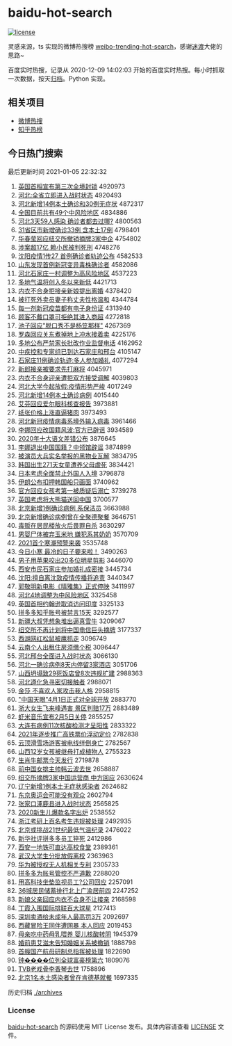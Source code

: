 # baidu-hot-search

[![license](https://img.shields.io/github/license/Arrackisarookie/baidu-hot-search)](https://github.com/Arrackisarookie/baidu-hot-search/blob/master/LICENSE)

灵感来源，ts 实现的微博热搜榜 [weibo-trending-hot-search](https://github.com/justjavac/weibo-trending-hot-search)，感谢[迷渡](https://github.com/justjavac)大佬的思路~

百度实时热搜，记录从 2020-12-09 14:02:03 开始的百度实时热搜。每小时抓取一次数据，按天[归档](./archives)。Python 实现。

## 相关项目
+ [微博热搜](https://github.com/Arrackisarookie/weibo-hot-search)
+ [知乎热榜](https://github.com/Arrackisarookie/zhihu-top-search)

## 今日热门搜索

<!-- Rank Begin -->

最后更新时间 2021-01-05 22:32:32

1. [英国首相宣布第三次全境封锁](http://www.baidu.com/baidu?cl=3&tn=SE_baiduhomet8_jmjb7mjw&rsv_dl=fyb_top&fr=top1000&wd=%D3%A2%B9%FA%CA%D7%CF%E0%D0%FB%B2%BC%B5%DA%C8%FD%B4%CE%C8%AB%BE%B3%B7%E2%CB%F8) 4920973
1. [河北:全省立即进入战时状态](http://www.baidu.com/baidu?cl=3&tn=SE_baiduhomet8_jmjb7mjw&rsv_dl=fyb_top&fr=top1000&wd=%BA%D3%B1%B1%3A%C8%AB%CA%A1%C1%A2%BC%B4%BD%F8%C8%EB%D5%BD%CA%B1%D7%B4%CC%AC) 4920493
1. [河北新增14例本土确诊和30例无症状](http://www.baidu.com/baidu?cl=3&tn=SE_baiduhomet8_jmjb7mjw&rsv_dl=fyb_top&fr=top1000&wd=%BA%D3%B1%B1%D0%C2%D4%F614%C0%FD%B1%BE%CD%C1%C8%B7%D5%EF%BA%CD30%C0%FD%CE%DE%D6%A2%D7%B4) 4872317
1. [全国目前共有49个中风险地区](http://www.baidu.com/baidu?cl=3&tn=SE_baiduhomet8_jmjb7mjw&rsv_dl=fyb_top&fr=top1000&wd=%C8%AB%B9%FA%C4%BF%C7%B0%B9%B2%D3%D049%B8%F6%D6%D0%B7%E7%CF%D5%B5%D8%C7%F8) 4834886
1. [河北3天59人感染 确诊者都去过哪?](http://www.baidu.com/baidu?cl=3&tn=SE_baiduhomet8_jmjb7mjw&rsv_dl=fyb_top&fr=top1000&wd=%BA%D3%B1%B13%CC%EC59%C8%CB%B8%D0%C8%BE%20%C8%B7%D5%EF%D5%DF%B6%BC%C8%A5%B9%FD%C4%C4%3F) 4800563
1. [31省区市新增确诊33例 含本土17例](http://www.baidu.com/baidu?cl=3&tn=SE_baiduhomet8_jmjb7mjw&rsv_dl=fyb_top&fr=top1000&wd=31%CA%A1%C7%F8%CA%D0%D0%C2%D4%F6%C8%B7%D5%EF33%C0%FD%20%BA%AC%B1%BE%CD%C117%C0%FD) 4798401
1. [华春莹回应纽交所撤销摘牌3家中企](http://www.baidu.com/baidu?cl=3&tn=SE_baiduhomet8_jmjb7mjw&rsv_dl=fyb_top&fr=top1000&wd=%BB%AA%B4%BA%D3%A8%BB%D8%D3%A6%C5%A6%BD%BB%CB%F9%B3%B7%CF%FA%D5%AA%C5%C63%BC%D2%D6%D0%C6%F3) 4754802
1. [涉案超17亿 赖小民被判死刑](http://www.baidu.com/baidu?cl=3&tn=SE_baiduhomet8_jmjb7mjw&rsv_dl=fyb_top&fr=top1000&wd=%C9%E6%B0%B8%B3%AC17%D2%DA%20%C0%B5%D0%A1%C3%F1%B1%BB%C5%D0%CB%C0%D0%CC) 4748276
1. [沈阳疫情1传27 首例确诊者轨迹公布](http://www.baidu.com/baidu?cl=3&tn=SE_baiduhomet8_jmjb7mjw&rsv_dl=fyb_top&fr=top1000&wd=%C9%F2%D1%F4%D2%DF%C7%E91%B4%AB27%20%CA%D7%C0%FD%C8%B7%D5%EF%D5%DF%B9%EC%BC%A3%B9%AB%B2%BC) 4582533
1. [山东发现首例新冠变异毒株确诊者](http://www.baidu.com/baidu?cl=3&tn=SE_baiduhomet8_jmjb7mjw&rsv_dl=fyb_top&fr=top1000&wd=%C9%BD%B6%AB%B7%A2%CF%D6%CA%D7%C0%FD%D0%C2%B9%DA%B1%E4%D2%EC%B6%BE%D6%EA%C8%B7%D5%EF%D5%DF) 4582086
1. [河北石家庄一村调整为高风险地区](http://www.baidu.com/baidu?cl=3&tn=SE_baiduhomet8_jmjb7mjw&rsv_dl=fyb_top&fr=top1000&wd=%BA%D3%B1%B1%CA%AF%BC%D2%D7%AF%D2%BB%B4%E5%B5%F7%D5%FB%CE%AA%B8%DF%B7%E7%CF%D5%B5%D8%C7%F8) 4537223
1. [多地气温将创入冬以来新低](http://www.baidu.com/baidu?cl=3&tn=SE_baiduhomet8_jmjb7mjw&rsv_dl=fyb_top&fr=top1000&wd=%B6%E0%B5%D8%C6%F8%CE%C2%BD%AB%B4%B4%C8%EB%B6%AC%D2%D4%C0%B4%D0%C2%B5%CD) 4421713
1. [内衣不合身拒接亲新娘提出离婚](http://www.baidu.com/baidu?cl=3&tn=SE_baiduhomet8_jmjb7mjw&rsv_dl=fyb_top&fr=top1000&wd=%C4%DA%D2%C2%B2%BB%BA%CF%C9%ED%BE%DC%BD%D3%C7%D7%D0%C2%C4%EF%CC%E1%B3%F6%C0%EB%BB%E9) 4378420
1. [被打死外卖员妻子称丈夫性格温和](http://www.baidu.com/baidu?cl=3&tn=SE_baiduhomet8_jmjb7mjw&rsv_dl=fyb_top&fr=top1000&wd=%B1%BB%B4%F2%CB%C0%CD%E2%C2%F4%D4%B1%C6%DE%D7%D3%B3%C6%D5%C9%B7%F2%D0%D4%B8%F1%CE%C2%BA%CD) 4344784
1. [每一剂新冠疫苗都有电子身份证](http://www.baidu.com/baidu?cl=3&tn=SE_baiduhomet8_jmjb7mjw&rsv_dl=fyb_top&fr=top1000&wd=%C3%BF%D2%BB%BC%C1%D0%C2%B9%DA%D2%DF%C3%E7%B6%BC%D3%D0%B5%E7%D7%D3%C9%ED%B7%DD%D6%A4) 4313940
1. [顾客不戴口罩可拒绝其进入商超](http://www.baidu.com/baidu?cl=3&tn=SE_baiduhomet8_jmjb7mjw&rsv_dl=fyb_top&fr=top1000&wd=%B9%CB%BF%CD%B2%BB%B4%F7%BF%DA%D5%D6%BF%C9%BE%DC%BE%F8%C6%E4%BD%F8%C8%EB%C9%CC%B3%AC) 4272818
1. [池子回应"脱口秀不是杨笠那样"](http://www.baidu.com/baidu?cl=3&tn=SE_baiduhomet8_jmjb7mjw&rsv_dl=fyb_top&fr=top1000&wd=%B3%D8%D7%D3%BB%D8%D3%A6%22%CD%D1%BF%DA%D0%E3%B2%BB%CA%C7%D1%EE%F3%D2%C4%C7%D1%F9%22) 4267369
1. [罗森回应关东煮掉地上冲水接着卖](http://www.baidu.com/baidu?cl=3&tn=SE_baiduhomet8_jmjb7mjw&rsv_dl=fyb_top&fr=top1000&wd=%C2%DE%C9%AD%BB%D8%D3%A6%B9%D8%B6%AB%D6%F3%B5%F4%B5%D8%C9%CF%B3%E5%CB%AE%BD%D3%D7%C5%C2%F4) 4225176
1. [多地公布严禁家长批改作业监督电话](http://www.baidu.com/baidu?cl=3&tn=SE_baiduhomet8_jmjb7mjw&rsv_dl=fyb_top&fr=top1000&wd=%B6%E0%B5%D8%B9%AB%B2%BC%D1%CF%BD%FB%BC%D2%B3%A4%C5%FA%B8%C4%D7%F7%D2%B5%BC%E0%B6%BD%B5%E7%BB%B0) 4162952
1. [中疾控和专家组已到达石家庄和邢台](http://www.baidu.com/baidu?cl=3&tn=SE_baiduhomet8_jmjb7mjw&rsv_dl=fyb_top&fr=top1000&wd=%D6%D0%BC%B2%BF%D8%BA%CD%D7%A8%BC%D2%D7%E9%D2%D1%B5%BD%B4%EF%CA%AF%BC%D2%D7%AF%BA%CD%D0%CF%CC%A8) 4105147
1. [石家庄11例确诊轨迹:多人参加婚礼](http://www.baidu.com/baidu?cl=3&tn=SE_baiduhomet8_jmjb7mjw&rsv_dl=fyb_top&fr=top1000&wd=%CA%AF%BC%D2%D7%AF11%C0%FD%C8%B7%D5%EF%B9%EC%BC%A3%3A%B6%E0%C8%CB%B2%CE%BC%D3%BB%E9%C0%F1) 4077294
1. [新郎接亲被要求先打麻将](http://www.baidu.com/baidu?cl=3&tn=SE_baiduhomet8_jmjb7mjw&rsv_dl=fyb_top&fr=top1000&wd=%D0%C2%C0%C9%BD%D3%C7%D7%B1%BB%D2%AA%C7%F3%CF%C8%B4%F2%C2%E9%BD%AB) 4045971
1. [内衣不合身迎亲遭拒双方接受调解](http://www.baidu.com/baidu?cl=3&tn=SE_baiduhomet8_jmjb7mjw&rsv_dl=fyb_top&fr=top1000&wd=%C4%DA%D2%C2%B2%BB%BA%CF%C9%ED%D3%AD%C7%D7%D4%E2%BE%DC%CB%AB%B7%BD%BD%D3%CA%DC%B5%F7%BD%E2) 4039803
1. [河北大学今起放假:疫情形势严峻](http://www.baidu.com/baidu?cl=3&tn=SE_baiduhomet8_jmjb7mjw&rsv_dl=fyb_top&fr=top1000&wd=%BA%D3%B1%B1%B4%F3%D1%A7%BD%F1%C6%F0%B7%C5%BC%D9%3A%D2%DF%C7%E9%D0%CE%CA%C6%D1%CF%BE%FE) 4017249
1. [河北新增14例本土确诊病例](http://www.baidu.com/baidu?cl=3&tn=SE_baiduhomet8_jmjb7mjw&rsv_dl=fyb_top&fr=top1000&wd=%BA%D3%B1%B1%D0%C2%D4%F614%C0%FD%B1%BE%CD%C1%C8%B7%D5%EF%B2%A1%C0%FD) 4015440
1. [艾芬回应爱尔眼科核查报告](http://www.baidu.com/baidu?cl=3&tn=SE_baiduhomet8_jmjb7mjw&rsv_dl=fyb_top&fr=top1000&wd=%B0%AC%B7%D2%BB%D8%D3%A6%B0%AE%B6%FB%D1%DB%BF%C6%BA%CB%B2%E9%B1%A8%B8%E6) 3973881
1. [纸张价格上涨直逼猪肉](http://www.baidu.com/baidu?cl=3&tn=SE_baiduhomet8_jmjb7mjw&rsv_dl=fyb_top&fr=top1000&wd=%D6%BD%D5%C5%BC%DB%B8%F1%C9%CF%D5%C7%D6%B1%B1%C6%D6%ED%C8%E2) 3973493
1. [河北新冠疫情病毒系境外输入病毒](http://www.baidu.com/baidu?cl=3&tn=SE_baiduhomet8_jmjb7mjw&rsv_dl=fyb_top&fr=top1000&wd=%BA%D3%B1%B1%D0%C2%B9%DA%D2%DF%C7%E9%B2%A1%B6%BE%CF%B5%BE%B3%CD%E2%CA%E4%C8%EB%B2%A1%B6%BE) 3961466
1. [李娜回应改国籍风波:官方已辟谣](http://www.baidu.com/baidu?cl=3&tn=SE_baiduhomet8_jmjb7mjw&rsv_dl=fyb_top&fr=top1000&wd=%C0%EE%C4%C8%BB%D8%D3%A6%B8%C4%B9%FA%BC%AE%B7%E7%B2%A8%3A%B9%D9%B7%BD%D2%D1%B1%D9%D2%A5) 3934589
1. [2020年十大语文差错公布](http://www.baidu.com/baidu?cl=3&tn=SE_baiduhomet8_jmjb7mjw&rsv_dl=fyb_top&fr=top1000&wd=2020%C4%EA%CA%AE%B4%F3%D3%EF%CE%C4%B2%EE%B4%ED%B9%AB%B2%BC) 3876645
1. [李娜退出中国国籍？中领馆辟谣](http://www.baidu.com/baidu?cl=3&tn=SE_baiduhomet8_jmjb7mjw&rsv_dl=fyb_top&fr=top1000&wd=%C0%EE%C4%C8%CD%CB%B3%F6%D6%D0%B9%FA%B9%FA%BC%AE%A3%BF%D6%D0%C1%EC%B9%DD%B1%D9%D2%A5) 3874899
1. [被演员大兵实名举报的黑物业瓦解](http://www.baidu.com/baidu?cl=3&tn=SE_baiduhomet8_jmjb7mjw&rsv_dl=fyb_top&fr=top1000&wd=%B1%BB%D1%DD%D4%B1%B4%F3%B1%F8%CA%B5%C3%FB%BE%D9%B1%A8%B5%C4%BA%DA%CE%EF%D2%B5%CD%DF%BD%E2) 3834795
1. [韩国出生271天女童遭养父母虐死](http://www.baidu.com/baidu?cl=3&tn=SE_baiduhomet8_jmjb7mjw&rsv_dl=fyb_top&fr=top1000&wd=%BA%AB%B9%FA%B3%F6%C9%FA271%CC%EC%C5%AE%CD%AF%D4%E2%D1%F8%B8%B8%C4%B8%C5%B0%CB%C0) 3834421
1. [日本考虑全面禁止外国人入境](http://www.baidu.com/baidu?cl=3&tn=SE_baiduhomet8_jmjb7mjw&rsv_dl=fyb_top&fr=top1000&wd=%C8%D5%B1%BE%BF%BC%C2%C7%C8%AB%C3%E6%BD%FB%D6%B9%CD%E2%B9%FA%C8%CB%C8%EB%BE%B3) 3796878
1. [伊朗公布扣押韩国船只画面](http://www.baidu.com/baidu?cl=3&tn=SE_baiduhomet8_jmjb7mjw&rsv_dl=fyb_top&fr=top1000&wd=%D2%C1%C0%CA%B9%AB%B2%BC%BF%DB%D1%BA%BA%AB%B9%FA%B4%AC%D6%BB%BB%AD%C3%E6) 3740962
1. [官方回应女孩考第一被质疑后溺亡](http://www.baidu.com/baidu?cl=3&tn=SE_baiduhomet8_jmjb7mjw&rsv_dl=fyb_top&fr=top1000&wd=%B9%D9%B7%BD%BB%D8%D3%A6%C5%AE%BA%A2%BF%BC%B5%DA%D2%BB%B1%BB%D6%CA%D2%C9%BA%F3%C4%E7%CD%F6) 3739278
1. [英国考虑将大熊猫送回中国](http://www.baidu.com/baidu?cl=3&tn=SE_baiduhomet8_jmjb7mjw&rsv_dl=fyb_top&fr=top1000&wd=%D3%A2%B9%FA%BF%BC%C2%C7%BD%AB%B4%F3%D0%DC%C3%A8%CB%CD%BB%D8%D6%D0%B9%FA) 3700577
1. [北京新增1例确诊病例 系保洁员](http://www.baidu.com/baidu?cl=3&tn=SE_baiduhomet8_jmjb7mjw&rsv_dl=fyb_top&fr=top1000&wd=%B1%B1%BE%A9%D0%C2%D4%F61%C0%FD%C8%B7%D5%EF%B2%A1%C0%FD%20%CF%B5%B1%A3%BD%E0%D4%B1) 3663988
1. [北京新增确诊病例曾在全聚德聚餐](http://www.baidu.com/baidu?cl=3&tn=SE_baiduhomet8_jmjb7mjw&rsv_dl=fyb_top&fr=top1000&wd=%B1%B1%BE%A9%D0%C2%D4%F6%C8%B7%D5%EF%B2%A1%C0%FD%D4%F8%D4%DA%C8%AB%BE%DB%B5%C2%BE%DB%B2%CD) 3646751
1. [毒贩在居民楼放火后畏罪自杀](http://www.baidu.com/baidu?cl=3&tn=SE_baiduhomet8_jmjb7mjw&rsv_dl=fyb_top&fr=top1000&wd=%B6%BE%B7%B7%D4%DA%BE%D3%C3%F1%C2%A5%B7%C5%BB%F0%BA%F3%CE%B7%D7%EF%D7%D4%C9%B1) 3630297
1. [男婴尸体被弃玉米地 嫌犯系其奶奶](http://www.baidu.com/baidu?cl=3&tn=SE_baiduhomet8_jmjb7mjw&rsv_dl=fyb_top&fr=top1000&wd=%C4%D0%D3%A4%CA%AC%CC%E5%B1%BB%C6%FA%D3%F1%C3%D7%B5%D8%20%CF%D3%B7%B8%CF%B5%C6%E4%C4%CC%C4%CC) 3570709
1. [2021首个寒潮预警来袭](http://www.baidu.com/baidu?cl=3&tn=SE_baiduhomet8_jmjb7mjw&rsv_dl=fyb_top&fr=top1000&wd=2021%CA%D7%B8%F6%BA%AE%B3%B1%D4%A4%BE%AF%C0%B4%CF%AE) 3535748
1. [今日小寒 最冷的日子要来啦！](http://www.baidu.com/baidu?cl=3&tn=SE_baiduhomet8_jmjb7mjw&rsv_dl=fyb_top&fr=top1000&wd=%BD%F1%C8%D5%D0%A1%BA%AE%20%D7%EE%C0%E4%B5%C4%C8%D5%D7%D3%D2%AA%C0%B4%C0%B2%A3%A1) 3490263
1. [男子用苹果咬出20多位明星剪影](http://www.baidu.com/baidu?cl=3&tn=SE_baiduhomet8_jmjb7mjw&rsv_dl=fyb_top&fr=top1000&wd=%C4%D0%D7%D3%D3%C3%C6%BB%B9%FB%D2%A7%B3%F620%B6%E0%CE%BB%C3%F7%D0%C7%BC%F4%D3%B0) 3446070
1. [西安市民石家庄参加婚礼成密接](http://www.baidu.com/baidu?cl=3&tn=SE_baiduhomet8_jmjb7mjw&rsv_dl=fyb_top&fr=top1000&wd=%CE%F7%B0%B2%CA%D0%C3%F1%CA%AF%BC%D2%D7%AF%B2%CE%BC%D3%BB%E9%C0%F1%B3%C9%C3%DC%BD%D3) 3445734
1. [沈阳:擅自离沈致疫情传播将追责](http://www.baidu.com/baidu?cl=3&tn=SE_baiduhomet8_jmjb7mjw&rsv_dl=fyb_top&fr=top1000&wd=%C9%F2%D1%F4%3A%C9%C3%D7%D4%C0%EB%C9%F2%D6%C2%D2%DF%C7%E9%B4%AB%B2%A5%BD%AB%D7%B7%D4%F0) 3440347
1. [郭敬明新电影《晴雅集》正式停映](http://www.baidu.com/baidu?cl=3&tn=SE_baiduhomet8_jmjb7mjw&rsv_dl=fyb_top&fr=top1000&wd=%B9%F9%BE%B4%C3%F7%D0%C2%B5%E7%D3%B0%A1%B6%C7%E7%D1%C5%BC%AF%A1%B7%D5%FD%CA%BD%CD%A3%D3%B3) 3411997
1. [河北4地调整为中风险地区](http://www.baidu.com/baidu?cl=3&tn=SE_baiduhomet8_jmjb7mjw&rsv_dl=fyb_top&fr=top1000&wd=%BA%D3%B1%B14%B5%D8%B5%F7%D5%FB%CE%AA%D6%D0%B7%E7%CF%D5%B5%D8%C7%F8) 3325458
1. [英国首相约翰逊取消访问印度](http://www.baidu.com/baidu?cl=3&tn=SE_baiduhomet8_jmjb7mjw&rsv_dl=fyb_top&fr=top1000&wd=%D3%A2%B9%FA%CA%D7%CF%E0%D4%BC%BA%B2%D1%B7%C8%A1%CF%FB%B7%C3%CE%CA%D3%A1%B6%C8) 3325133
1. [拼多多知乎账号被禁言15天](http://www.baidu.com/baidu?cl=3&tn=SE_baiduhomet8_jmjb7mjw&rsv_dl=fyb_top&fr=top1000&wd=%C6%B4%B6%E0%B6%E0%D6%AA%BA%F5%D5%CB%BA%C5%B1%BB%BD%FB%D1%D415%CC%EC) 3292577
1. [新疆大叔凭想象堆出逼真雪牛](http://www.baidu.com/baidu?cl=3&tn=SE_baiduhomet8_jmjb7mjw&rsv_dl=fyb_top&fr=top1000&wd=%D0%C2%BD%AE%B4%F3%CA%E5%C6%BE%CF%EB%CF%F3%B6%D1%B3%F6%B1%C6%D5%E6%D1%A9%C5%A3) 3209067
1. [纽交所不再计划将中国电信巨头摘牌](http://www.baidu.com/baidu?cl=3&tn=SE_baiduhomet8_jmjb7mjw&rsv_dl=fyb_top&fr=top1000&wd=%C5%A6%BD%BB%CB%F9%B2%BB%D4%D9%BC%C6%BB%AE%BD%AB%D6%D0%B9%FA%B5%E7%D0%C5%BE%DE%CD%B7%D5%AA%C5%C6) 3177337
1. [西湖网红松鼠被鹰抓走](http://www.baidu.com/baidu?cl=3&tn=SE_baiduhomet8_jmjb7mjw&rsv_dl=fyb_top&fr=top1000&wd=%CE%F7%BA%FE%CD%F8%BA%EC%CB%C9%CA%F3%B1%BB%D3%A5%D7%A5%D7%DF) 3096749
1. [云南个人出租住房须缴个税](http://www.baidu.com/baidu?cl=3&tn=SE_baiduhomet8_jmjb7mjw&rsv_dl=fyb_top&fr=top1000&wd=%D4%C6%C4%CF%B8%F6%C8%CB%B3%F6%D7%E2%D7%A1%B7%BF%D0%EB%BD%C9%B8%F6%CB%B0) 3096447
1. [河北邢台全面进入战时状态](http://www.baidu.com/baidu?cl=3&tn=SE_baiduhomet8_jmjb7mjw&rsv_dl=fyb_top&fr=top1000&wd=%BA%D3%B1%B1%D0%CF%CC%A8%C8%AB%C3%E6%BD%F8%C8%EB%D5%BD%CA%B1%D7%B4%CC%AC) 3066130
1. [河北一确诊病例8天内停留3家酒店](http://www.baidu.com/baidu?cl=3&tn=SE_baiduhomet8_jmjb7mjw&rsv_dl=fyb_top&fr=top1000&wd=%BA%D3%B1%B1%D2%BB%C8%B7%D5%EF%B2%A1%C0%FD8%CC%EC%C4%DA%CD%A3%C1%F43%BC%D2%BE%C6%B5%EA) 3051706
1. [山西坍塌致29死饭店曾8次违规扩建](http://www.baidu.com/baidu?cl=3&tn=SE_baiduhomet8_jmjb7mjw&rsv_dl=fyb_top&fr=top1000&wd=%C9%BD%CE%F7%CC%AE%CB%FA%D6%C229%CB%C0%B7%B9%B5%EA%D4%F88%B4%CE%CE%A5%B9%E6%C0%A9%BD%A8) 2988363
1. [河北遵化急寻密切接触者](http://www.baidu.com/baidu?cl=3&tn=SE_baiduhomet8_jmjb7mjw&rsv_dl=fyb_top&fr=top1000&wd=%BA%D3%B1%B1%D7%F1%BB%AF%BC%B1%D1%B0%C3%DC%C7%D0%BD%D3%B4%A5%D5%DF) 2988071
1. [金莎 不喜欢人家攻击我人格](http://www.baidu.com/baidu?cl=3&tn=SE_baiduhomet8_jmjb7mjw&rsv_dl=fyb_top&fr=top1000&wd=%BD%F0%C9%AF%20%B2%BB%CF%B2%BB%B6%C8%CB%BC%D2%B9%A5%BB%F7%CE%D2%C8%CB%B8%F1) 2958815
1. ["中国天眼"4月1日正式对全球开放](http://www.baidu.com/baidu?cl=3&tn=SE_baiduhomet8_jmjb7mjw&rsv_dl=fyb_top&fr=top1000&wd=%22%D6%D0%B9%FA%CC%EC%D1%DB%224%D4%C21%C8%D5%D5%FD%CA%BD%B6%D4%C8%AB%C7%F2%BF%AA%B7%C5) 2883770
1. [浙大女生飞来峰遇害 景区判赔17万](http://www.baidu.com/baidu?cl=3&tn=SE_baiduhomet8_jmjb7mjw&rsv_dl=fyb_top&fr=top1000&wd=%D5%E3%B4%F3%C5%AE%C9%FA%B7%C9%C0%B4%B7%E5%D3%F6%BA%A6%20%BE%B0%C7%F8%C5%D0%C5%E217%CD%F2) 2883489
1. [虾米音乐宣布2月5日关停](http://www.baidu.com/baidu?cl=3&tn=SE_baiduhomet8_jmjb7mjw&rsv_dl=fyb_top&fr=top1000&wd=%CF%BA%C3%D7%D2%F4%C0%D6%D0%FB%B2%BC2%D4%C25%C8%D5%B9%D8%CD%A3) 2855257
1. [大连有病例11次核酸检测才呈阳性](http://www.baidu.com/baidu?cl=3&tn=SE_baiduhomet8_jmjb7mjw&rsv_dl=fyb_top&fr=top1000&wd=%B4%F3%C1%AC%D3%D0%B2%A1%C0%FD11%B4%CE%BA%CB%CB%E1%BC%EC%B2%E2%B2%C5%B3%CA%D1%F4%D0%D4) 2833322
1. [2021年逐步推广高铁票价浮动定价](http://www.baidu.com/baidu?cl=3&tn=SE_baiduhomet8_jmjb7mjw&rsv_dl=fyb_top&fr=top1000&wd=2021%C4%EA%D6%F0%B2%BD%CD%C6%B9%E3%B8%DF%CC%FA%C6%B1%BC%DB%B8%A1%B6%AF%B6%A8%BC%DB) 2782838
1. [云顶滑雪场游客被电线绊倒身亡](http://www.baidu.com/baidu?cl=3&tn=SE_baiduhomet8_jmjb7mjw&rsv_dl=fyb_top&fr=top1000&wd=%D4%C6%B6%A5%BB%AC%D1%A9%B3%A1%D3%CE%BF%CD%B1%BB%B5%E7%CF%DF%B0%ED%B5%B9%C9%ED%CD%F6) 2782567
1. [山西12岁女孩被继母打成植物人](http://www.baidu.com/baidu?cl=3&tn=SE_baiduhomet8_jmjb7mjw&rsv_dl=fyb_top&fr=top1000&wd=%C9%BD%CE%F712%CB%EA%C5%AE%BA%A2%B1%BB%BC%CC%C4%B8%B4%F2%B3%C9%D6%B2%CE%EF%C8%CB) 2755323
1. [生肖牛邮票今天发行](http://www.baidu.com/baidu?cl=3&tn=SE_baiduhomet8_jmjb7mjw&rsv_dl=fyb_top&fr=top1000&wd=%C9%FA%D0%A4%C5%A3%D3%CA%C6%B1%BD%F1%CC%EC%B7%A2%D0%D0) 2719878
1. [前中国女排主帅韩云波去世](http://www.baidu.com/baidu?cl=3&tn=SE_baiduhomet8_jmjb7mjw&rsv_dl=fyb_top&fr=top1000&wd=%C7%B0%D6%D0%B9%FA%C5%AE%C5%C5%D6%F7%CB%A7%BA%AB%D4%C6%B2%A8%C8%A5%CA%C0) 2658887
1. [纽交所摘牌3家中国运营商 中方回应](http://www.baidu.com/baidu?cl=3&tn=SE_baiduhomet8_jmjb7mjw&rsv_dl=fyb_top&fr=top1000&wd=%C5%A6%BD%BB%CB%F9%D5%AA%C5%C63%BC%D2%D6%D0%B9%FA%D4%CB%D3%AA%C9%CC%20%D6%D0%B7%BD%BB%D8%D3%A6) 2630624
1. [辽宁新增1例本土无症状感染者](http://www.baidu.com/baidu?cl=3&tn=SE_baiduhomet8_jmjb7mjw&rsv_dl=fyb_top&fr=top1000&wd=%C1%C9%C4%FE%D0%C2%D4%F61%C0%FD%B1%BE%CD%C1%CE%DE%D6%A2%D7%B4%B8%D0%C8%BE%D5%DF) 2624682
1. [东京奥运会可能没有观众](http://www.baidu.com/baidu?cl=3&tn=SE_baiduhomet8_jmjb7mjw&rsv_dl=fyb_top&fr=top1000&wd=%B6%AB%BE%A9%B0%C2%D4%CB%BB%E1%BF%C9%C4%DC%C3%BB%D3%D0%B9%DB%D6%DA) 2602794
1. [张家口涿鹿县进入战时状态](http://www.baidu.com/baidu?cl=3&tn=SE_baiduhomet8_jmjb7mjw&rsv_dl=fyb_top&fr=top1000&wd=%D5%C5%BC%D2%BF%DA%E4%C3%C2%B9%CF%D8%BD%F8%C8%EB%D5%BD%CA%B1%D7%B4%CC%AC) 2565825
1. [2020新生儿爆款名字出炉](http://www.baidu.com/baidu?cl=3&tn=SE_baiduhomet8_jmjb7mjw&rsv_dl=fyb_top&fr=top1000&wd=2020%D0%C2%C9%FA%B6%F9%B1%AC%BF%EE%C3%FB%D7%D6%B3%F6%C2%AF) 2538552
1. [浙江考研上百名考生违规被处理](http://www.baidu.com/baidu?cl=3&tn=SE_baiduhomet8_jmjb7mjw&rsv_dl=fyb_top&fr=top1000&wd=%D5%E3%BD%AD%BF%BC%D1%D0%C9%CF%B0%D9%C3%FB%BF%BC%C9%FA%CE%A5%B9%E6%B1%BB%B4%A6%C0%ED) 2492935
1. [北京或挑战21世纪最低气温纪录](http://www.baidu.com/baidu?cl=3&tn=SE_baiduhomet8_jmjb7mjw&rsv_dl=fyb_top&fr=top1000&wd=%B1%B1%BE%A9%BB%F2%CC%F4%D5%BD21%CA%C0%BC%CD%D7%EE%B5%CD%C6%F8%CE%C2%BC%CD%C2%BC) 2476022
1. [新华社评拼多多员工猝死](http://www.baidu.com/baidu?cl=3&tn=SE_baiduhomet8_jmjb7mjw&rsv_dl=fyb_top&fr=top1000&wd=%D0%C2%BB%AA%C9%E7%C6%C0%C6%B4%B6%E0%B6%E0%D4%B1%B9%A4%E2%A7%CB%C0) 2412986
1. [西安一地铁可直达高校食堂](http://www.baidu.com/baidu?cl=3&tn=SE_baiduhomet8_jmjb7mjw&rsv_dl=fyb_top&fr=top1000&wd=%CE%F7%B0%B2%D2%BB%B5%D8%CC%FA%BF%C9%D6%B1%B4%EF%B8%DF%D0%A3%CA%B3%CC%C3) 2389361
1. [武汉大学生分批放假离校](http://www.baidu.com/baidu?cl=3&tn=SE_baiduhomet8_jmjb7mjw&rsv_dl=fyb_top&fr=top1000&wd=%CE%E4%BA%BA%B4%F3%D1%A7%C9%FA%B7%D6%C5%FA%B7%C5%BC%D9%C0%EB%D0%A3) 2363963
1. [华为被授权无人机相关专利](http://www.baidu.com/baidu?cl=3&tn=SE_baiduhomet8_jmjb7mjw&rsv_dl=fyb_top&fr=top1000&wd=%BB%AA%CE%AA%B1%BB%CA%DA%C8%A8%CE%DE%C8%CB%BB%FA%CF%E0%B9%D8%D7%A8%C0%FB) 2305733
1. [拼多多为账号管控不严道歉](http://www.baidu.com/baidu?cl=3&tn=SE_baiduhomet8_jmjb7mjw&rsv_dl=fyb_top&fr=top1000&wd=%C6%B4%B6%E0%B6%E0%CE%AA%D5%CB%BA%C5%B9%DC%BF%D8%B2%BB%D1%CF%B5%C0%C7%B8) 2288020
1. [用高科技坐垫监视员工?公司回应](http://www.baidu.com/baidu?cl=3&tn=SE_baiduhomet8_jmjb7mjw&rsv_dl=fyb_top&fr=top1000&wd=%D3%C3%B8%DF%BF%C6%BC%BC%D7%F8%B5%E6%BC%E0%CA%D3%D4%B1%B9%A4%3F%B9%AB%CB%BE%BB%D8%D3%A6) 2257091
1. [36城居民储蓄排行北上广渝居前四](http://www.baidu.com/baidu?cl=3&tn=SE_baiduhomet8_jmjb7mjw&rsv_dl=fyb_top&fr=top1000&wd=36%B3%C7%BE%D3%C3%F1%B4%A2%D0%EE%C5%C5%D0%D0%B1%B1%C9%CF%B9%E3%D3%E5%BE%D3%C7%B0%CB%C4) 2247252
1. [新娘父亲回应内衣不合身不让接亲](http://www.baidu.com/baidu?cl=3&tn=SE_baiduhomet8_jmjb7mjw&rsv_dl=fyb_top&fr=top1000&wd=%D0%C2%C4%EF%B8%B8%C7%D7%BB%D8%D3%A6%C4%DA%D2%C2%B2%BB%BA%CF%C9%ED%B2%BB%C8%C3%BD%D3%C7%D7) 2168598
1. [丁霞入围国际排联百大球星](http://www.baidu.com/baidu?cl=3&tn=SE_baiduhomet8_jmjb7mjw&rsv_dl=fyb_top&fr=top1000&wd=%B6%A1%CF%BC%C8%EB%CE%A7%B9%FA%BC%CA%C5%C5%C1%AA%B0%D9%B4%F3%C7%F2%D0%C7) 2127413
1. [深圳卖酒给未成年人最高罚3万](http://www.baidu.com/baidu?cl=3&tn=SE_baiduhomet8_jmjb7mjw&rsv_dl=fyb_top&fr=top1000&wd=%C9%EE%DB%DA%C2%F4%BE%C6%B8%F8%CE%B4%B3%C9%C4%EA%C8%CB%D7%EE%B8%DF%B7%A33%CD%F2) 2092697
1. [西藏冒险王同伴遭网暴 本人回应](http://www.baidu.com/baidu?cl=3&tn=SE_baiduhomet8_jmjb7mjw&rsv_dl=fyb_top&fr=top1000&wd=%CE%F7%B2%D8%C3%B0%CF%D5%CD%F5%CD%AC%B0%E9%D4%E2%CD%F8%B1%A9%20%B1%BE%C8%CB%BB%D8%D3%A6) 2019453
1. [母亲吃中药母乳喂养 婴儿核酸转阴](http://www.baidu.com/baidu?cl=3&tn=SE_baiduhomet8_jmjb7mjw&rsv_dl=fyb_top&fr=top1000&wd=%C4%B8%C7%D7%B3%D4%D6%D0%D2%A9%C4%B8%C8%E9%CE%B9%D1%F8%20%D3%A4%B6%F9%BA%CB%CB%E1%D7%AA%D2%F5) 1945379
1. [婚前患艾滋未告知婚姻关系被撤销](http://www.baidu.com/baidu?cl=3&tn=SE_baiduhomet8_jmjb7mjw&rsv_dl=fyb_top&fr=top1000&wd=%BB%E9%C7%B0%BB%BC%B0%AC%D7%CC%CE%B4%B8%E6%D6%AA%BB%E9%D2%F6%B9%D8%CF%B5%B1%BB%B3%B7%CF%FA) 1888798
1. [首艘国产航母研制总指挥被处理](http://www.baidu.com/baidu?cl=3&tn=SE_baiduhomet8_jmjb7mjw&rsv_dl=fyb_top&fr=top1000&wd=%CA%D7%CB%D2%B9%FA%B2%FA%BA%BD%C4%B8%D1%D0%D6%C6%D7%DC%D6%B8%BB%D3%B1%BB%B4%A6%C0%ED) 1822690
1. [钟����位列全球富豪榜第六](http://www.baidu.com/baidu?cl=3&tn=SE_baiduhomet8_jmjb7mjw&rsv_dl=fyb_top&fr=top1000&wd=%D6%D3%B1%98%B1%98%CE%BB%C1%D0%C8%AB%C7%F2%B8%BB%BA%C0%B0%F1%B5%DA%C1%F9) 1809076
1. [TVB老戏骨李香琴去世](http://www.baidu.com/baidu?cl=3&tn=SE_baiduhomet8_jmjb7mjw&rsv_dl=fyb_top&fr=top1000&wd=TVB%C0%CF%CF%B7%B9%C7%C0%EE%CF%E3%C7%D9%C8%A5%CA%C0) 1758896
1. [北京1名本土感染者曾在肯德基就餐](http://www.baidu.com/baidu?cl=3&tn=SE_baiduhomet8_jmjb7mjw&rsv_dl=fyb_top&fr=top1000&wd=%B1%B1%BE%A91%C3%FB%B1%BE%CD%C1%B8%D0%C8%BE%D5%DF%D4%F8%D4%DA%BF%CF%B5%C2%BB%F9%BE%CD%B2%CD) 1697335
<!-- Rank End -->

历史归档 [./archives](./archives)

### License

[baidu-hot-search](https://github.com/Arrackisarookie/baidu-hot-search) 的源码使用 MIT License 发布。具体内容请查看 [LICENSE](./LICENSE) 文件。
